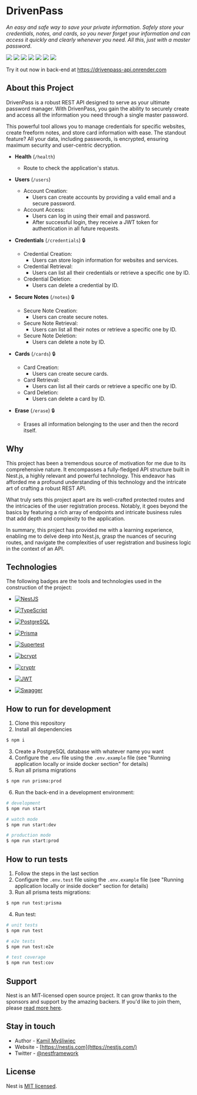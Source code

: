 # DrivenPass
_An easy and safe way to save your private information. Safely store your credentials, notes, and cards, so you never forget your information and can access it quickly and clearly whenever you need. All this, just with a master password_. 

<img src="./assets/sign-up.png" />
<img src="./assets/login.png" />
<img src="./assets/CredentialCreated.png" />
<img src="./assets/GetCredentials.png" />
<img src="./assets/card.png" />
<img src="./assets/notes.png" />
<img src="./assets/erase.png" />

Try it out now in back-end at https://drivenpass-api.onrender.com

## About this Project
DrivenPass is a robust REST API designed to serve as your ultimate password manager. With DrivenPass, you gain the ability to securely create and access all the information you need through a single master password. 

This powerful tool allows you to manage credentials for specific websites, create freeform notes, and store card information with ease. The standout feature? All your data, including passwords, is encrypted, ensuring maximum security and user-centric decryption.

- **Health** (`/health`) 
  - Route to check the application's status.

- **Users** (`/users`) 
  - Account Creation:
    - Users can create accounts by providing a valid email and a secure password.
  - Account Access:
    - Users can log in using their email and password.
    - After successful login, they receive a JWT token for authentication in all future requests.
    
- **Credentials** (`/credentials`) 🔒
  - Credential Creation:
    - Users can store login information for websites and services.
  - Credential Retrieval:
    - Users can list all their credentials or retrieve a specific one by ID.
  - Credential Deletion:
    - Users can delete a credential by ID.

- **Secure Notes** (`/notes`) 🔒
  - Secure Note Creation:
    - Users can create secure notes.
  - Secure Note Retrieval:
    - Users can list all their notes or retrieve a specific one by ID.
  - Secure Note Deletion:
    - Users can delete a note by ID.

- **Cards** (`/cards`) 🔒
  - Card Creation:
    - Users can create secure cards.
  - Card Retrieval:
    - Users can list all their cards or retrieve a specific one by ID.
  - Card Deletion:
    - Users can delete a card by ID.

- **Erase** (`/erase`) 🔒
  - Erases all information belonging to the user and then the record itself.

## Why
This project has been a tremendous source of motivation for me due to its comprehensive nature. It encompasses a fully-fledged API structure built in Nest.js, a highly relevant and powerful technology. This endeavor has afforded me a profound understanding of this technology and the intricate art of crafting a robust REST API.

What truly sets this project apart are its well-crafted protected routes and the intricacies of the user registration process. Notably, it goes beyond the basics by featuring a rich array of endpoints and intricate business rules that add depth and complexity to the application.

In summary, this project has provided me with a learning experience, enabling me to delve deep into Nest.js, grasp the nuances of securing routes, and navigate the complexities of user registration and business logic in the context of an API.

## Technologies
The following badges are the tools and technologies used in the construction of the project: 

- [![NestJS](https://img.shields.io/badge/NestJS-Progressive-red)](https://nestjs.com/)

- [![TypeScript](https://img.shields.io/badge/TypeScript-Programming%20Language-blue)](https://www.typescriptlang.org/)

- [![PostgreSQL](https://img.shields.io/badge/PostgreSQL-Open--Source%20DB-blue)](https://www.postgresql.org/)

- [![Prisma](https://img.shields.io/badge/Prisma-Database%20ORM-brightgreen)](https://www.prisma.io/)

- [![Supertest](https://img.shields.io/badge/Supertest-Testing%20Library-orange)](https://github.com/visionmedia/supertest)

- [![bcrypt](https://img.shields.io/badge/bcrypt-Password%20Hashing-pink)](https://www.npmjs.com/package/bcrypt)

- [![cryptr](https://img.shields.io/badge/cryptr-Encryption%20Library-pink)](https://www.npmjs.com/package/cryptr)

- [![JWT](https://img.shields.io/badge/JWT-JSON%20Web%20Tokens-yellow)](https://jwt.io/)

- [![Swagger](https://img.shields.io/badge/Swagger-API%20Documentation-yellow)](https://swagger.io/)

## How to run for development

1. Clone this repository
2. Install all dependencies

```bash
$ npm i
```

3. Create a PostgreSQL database with whatever name you want
4. Configure the `.env` file using the `.env.example` file (see "Running application locally or inside docker section" for details)
5. Run all prisma migrations

```bash
$ npm run prisma:prod
```

6. Run the back-end in a development environment:

```bash
# development
$ npm run start

# watch mode
$ npm run start:dev

# production mode
$ npm run start:prod
```

## How to run tests

1. Follow the steps in the last section
2. Configure the `.env.test` file using the `.env.example` file (see "Running application locally or inside docker" section for details)
3. Run all prisma tests migrations:

```bash
$ npm run test:prisma
```

4. Run test:

```bash
# unit tests
$ npm run test

# e2e tests
$ npm run test:e2e

# test coverage
$ npm run test:cov
```

## Support

Nest is an MIT-licensed open source project. It can grow thanks to the sponsors and support by the amazing backers. If you'd like to join them, please [read more here](https://docs.nestjs.com/support).

## Stay in touch

- Author - [Kamil Myśliwiec](https://kamilmysliwiec.com)
- Website - [https://nestjs.com](https://nestjs.com/)
- Twitter - [@nestframework](https://twitter.com/nestframework)

## License

Nest is [MIT licensed](LICENSE).
